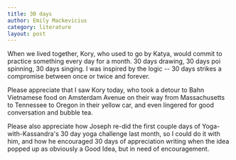 ```yaml
---
title: 30 days
author: Emily Mackevicius
category: literature
layout: post
---
```


When we lived together, Kory, who used to go by Katya, would commit to practice something every day for a month.  30 days drawing, 30 days poi spinning, 30 days singing. I was inspired by the logic -- 30 days strikes a compromise between once or twice and forever. 

Please appreciate that I saw Kory today, who took a detour to Bahn Vietnamese food on Amsterdam Avenue on their way from Massachusetts to Tennessee to Oregon in their yellow car, and even lingered for good conversation and bubble tea.

Please also appreciate how Joseph re-did the first couple days of Yoga-with-Kassandra's 30 day yoga challenge last month, so I could do it with him, and how he encouraged 30 days of appreciation writing when the idea popped up as obviously a Good Idea, but in need of encouragement.
